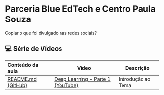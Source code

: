 # Parceria Blue EdTech e Centro Paula Souza

Copiar o que foi divulgado nas redes sociais?



## 💻 Série de Vídeos

| Conteúdo da aula                                             | Vídeo                                                        | Descrição          |
| :----------------------------------------------------------- | ------------------------------------------------------------ | ------------------ |
| <a href="/[01] Deep Learning - Parte 1/README.md" target="__blank">README.md (GitHub)</a> | <a href="https://www.youtube.com/watch?v=zrOveuk06XE" target="__blank">Deep Learning - Parte 1 (YouTube)</a> | Introdução ao Tema |

